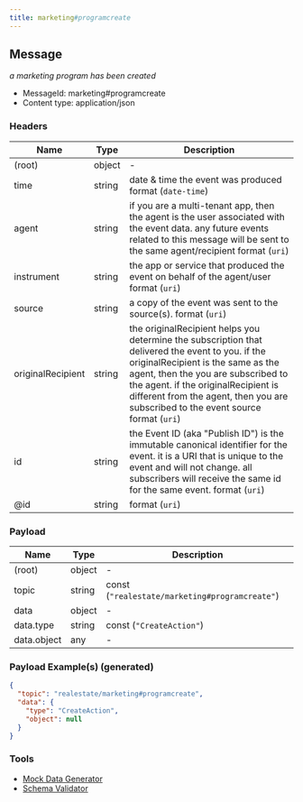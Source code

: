 ```yaml
---
title: marketing#programcreate
---
```

## Message

*a marketing program has been created*

* MessageId: marketing#programcreate
* Content type: application/json

### Headers

| Name | Type | Description |
|---|---|---|
| (root) | object | - |
| time | string | date & time the event was produced format (`date-time`) |
| agent | string | if you are a multi-tenant app, then the agent is the user associated with the event data. any future events related to this message will be sent to the same agent/recipient format (`uri`) |
| instrument | string | the app or service that produced the event on behalf of the agent/user format (`uri`) |
| source | string | a copy of the event was sent to the source(s). format (`uri`) |
| originalRecipient | string | the originalRecipient helps you determine the subscription that delivered the event to you. if the originalRecipient is the same as the agent, then the you are subscribed to the agent. if the originalRecipient is different from the agent, then you are subscribed to the event source format (`uri`) |
| id | string | the Event ID (aka "Publish ID") is the immutable canonical identifier for the event. it is a URI that is unique to the event and will not change. all subscribers will receive the same id for the same event. format (`uri`) |
| @id | string |  format (`uri`) |

### Payload

| Name | Type | Description |
|---|---|---|
| (root) | object | - |
| topic | string | const (`"realestate/marketing#programcreate"`)  |
| data | object | - |
| data.type | string | const (`"CreateAction"`)  |
| data.object | any | - |

### Payload Example(s) (generated)

```json
{
  "topic": "realestate/marketing#programcreate",
  "data": {
    "type": "CreateAction",
    "object": null
  }
}
```


### Tools

* [Mock Data Generator](/tools/mock-data-generator)
* [Schema Validator](/tools/validate)


